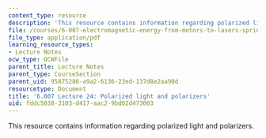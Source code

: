 ```yaml
---
content_type: resource
description: 'This resource contains information regarding polarized light and polarizers. '
file: /courses/6-007-electromagnetic-energy-from-motors-to-lasers-spring-2011/fddc50383103d417aac29bd02d473003_MIT6_007S11_lec24.pdf
file_type: application/pdf
learning_resource_types:
- Lecture Notes
ocw_type: OCWFile
parent_title: Lecture Notes
parent_type: CourseSection
parent_uid: 95875286-a9a2-6136-23ed-137d8e2aa90d
resourcetype: Document
title: '6.007 Lecture 24: Polarized light and polarizers'
uid: fddc5038-3103-d417-aac2-9bd02d473003
---
```

This resource contains information regarding polarized light and polarizers. 

